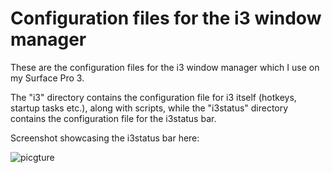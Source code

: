# Configuration files for the i3 window manager

These are the configuration files for the i3 window manager which I use on my Surface Pro 3.

The "i3" directory contains the configuration file for i3 itself (hotkeys, startup tasks etc.), along with scripts, while the "i3status" directory contains the configuration file for the i3status bar.

Screenshot showcasing the i3status bar here: 

![picgture](http://imgur.com/tIaSiks)
